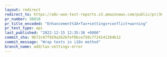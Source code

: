 ```yaml
---
layout: redirect
redirect_to: https://a8c-woo-test-reports.s3.amazonaws.com/public/pr/36010/api/index.html
pr_number: 36010
pr_title_encoded: "Enhancement%3A+Tax+settings+conflict+warning"
pr_test_type: api
last_published: "2022-12-15 12:35:36 +0000"
commit_sha: 9672c07f929a2626fef0bce750c7724141264b12
commit_message: "Wrap texts in i18n method"
branch_name: add/tax-settings-error
---
```

